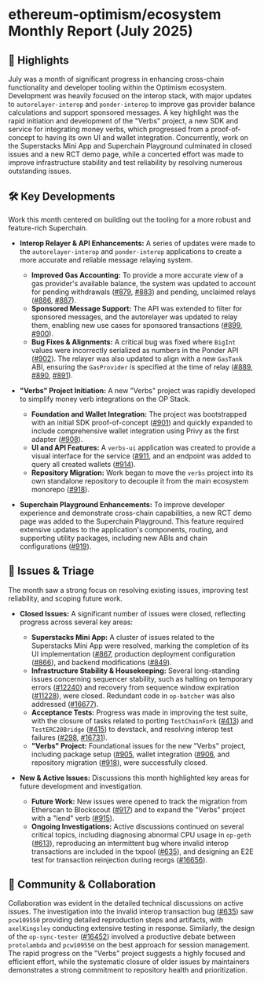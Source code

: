 # ethereum-optimism/ecosystem Monthly Report (July 2025)

## 🚀 Highlights
July was a month of significant progress in enhancing cross-chain functionality and developer tooling within the Optimism ecosystem. Development was heavily focused on the interop stack, with major updates to `autorelayer-interop` and `ponder-interop` to improve gas provider balance calculations and support sponsored messages. A key highlight was the rapid initiation and development of the "Verbs" project, a new SDK and service for integrating money verbs, which progressed from a proof-of-concept to having its own UI and wallet integration. Concurrently, work on the Superstacks Mini App and Superchain Playground culminated in closed issues and a new RCT demo page, while a concerted effort was made to improve infrastructure stability and test reliability by resolving numerous outstanding issues.

## 🛠️ Key Developments
Work this month centered on building out the tooling for a more robust and feature-rich Superchain.

- **Interop Relayer & API Enhancements:** A series of updates were made to the `autorelayer-interop` and `ponder-interop` applications to create a more accurate and reliable message relaying system.
    - **Improved Gas Accounting:** To provide a more accurate view of a gas provider's available balance, the system was updated to account for pending withdrawals ([#879](https://github.com/ethereum-optimism/ecosystem/pull/879), [#883](https://github.com/ethereum-optimism/ecosystem/pull/883)) and pending, unclaimed relays ([#886](https://github.com/ethereum-optimism/ecosystem/pull/886), [#887](https://github.com/ethereum-optimism/ecosystem/pull/887)).
    - **Sponsored Message Support:** The API was extended to filter for sponsored messages, and the autorelayer was updated to relay them, enabling new use cases for sponsored transactions ([#899](https://github.com/ethereum-optimism/ecosystem/pull/899), [#900](https://github.com/ethereum-optimism/ecosystem/pull/900)).
    - **Bug Fixes & Alignments:** A critical bug was fixed where `BigInt` values were incorrectly serialized as numbers in the Ponder API ([#902](https://github.com/ethereum-optimism/ecosystem/pull/902)). The relayer was also updated to align with a new `GasTank` ABI, ensuring the `GasProvider` is specified at the time of relay ([#889](https://github.com/ethereum-optimism/ecosystem/pull/889), [#890](https://github.com/ethereum-optimism/ecosystem/pull/890), [#891](https://github.com/ethereum-optimism/ecosystem/pull/891)).

- **"Verbs" Project Initiation:** A new "Verbs" project was rapidly developed to simplify money verb integrations on the OP Stack.
    - **Foundation and Wallet Integration:** The project was bootstrapped with an initial SDK proof-of-concept ([#901](https://github.com/ethereum-optimism/ecosystem/pull/901)) and quickly expanded to include comprehensive wallet integration using Privy as the first adapter ([#908](https://github.com/ethereum-optimism/ecosystem/pull/908)).
    - **UI and API Features:** A `verbs-ui` application was created to provide a visual interface for the service ([#911](https://github.com/ethereum-optimism/ecosystem/pull/911]), and an endpoint was added to query all created wallets ([#914](https://github.com/ethereum-optimism/ecosystem/pull/914)).
    - **Repository Migration:** Work began to move the `verbs` project into its own standalone repository to decouple it from the main ecosystem monorepo ([#918](https://github.com/ethereum-optimism/ecosystem/pull/918)).

- **Superchain Playground Enhancements:** To improve developer experience and demonstrate cross-chain capabilities, a new RCT demo page was added to the Superchain Playground. This feature required extensive updates to the application's components, routing, and supporting utility packages, including new ABIs and chain configurations ([#919](https://github.com/ethereum-optimism/ecosystem/pull/919)).

## 🐛 Issues & Triage
The month saw a strong focus on resolving existing issues, improving test reliability, and scoping future work.

- **Closed Issues:** A significant number of issues were closed, reflecting progress across several key areas:
    - **Superstacks Mini App:** A cluster of issues related to the Superstacks Mini App were resolved, marking the completion of its UI implementation ([#867](https://github.com/ethereum-optimism/ecosystem/issues/867]), production deployment configuration ([#866](https://github.com/ethereum-optimism/ecosystem/issues/866)), and backend modifications ([#849](https://github.com/ethereum-optimism/ecosystem/issues/849)).
    - **Infrastructure Stability & Housekeeping:** Several long-standing issues concerning sequencer stability, such as halting on temporary errors ([#12240](https://github.com/ethereum-optimism/ecosystem/issues/12240)) and recovery from sequence window expiration ([#11228](https://github.comcom/ethereum-optimism/ecosystem/issues/11228)), were closed. Redundant code in `op-batcher` was also addressed ([#16677](https://github.com/ethereum-optimism/ecosystem/issues/16677)).
    - **Acceptance Tests:** Progress was made in improving the test suite, with the closure of tasks related to porting `TestChainFork` ([#413](https://github.com/ethereum-optimism/ecosystem/issues/413)) and `TestERC20Bridge` ([#415](https://github.com/ethereum-optimism/ecosystem/issues/415)) to devstack, and resolving interop test failures ([#298](https://github.com/ethereum-optimism/ecosystem/issues/298), [#16731](https://github.com/ethereum-optimism/ecosystem/issues/16731)).
    - **"Verbs" Project:** Foundational issues for the new "Verbs" project, including package setup ([#905](https://github.com/ethereum-optimism/ecosystem/issues/905]), wallet integration ([#906](https://github.com/ethereum-optimism/ecosystem/issues/906]), and repository migration ([#918](https://github.com/ethereum-optimism/ecosystem/issues/918)), were successfully closed.

- **New & Active Issues:** Discussions this month highlighted key areas for future development and investigation.
    - **Future Work:** New issues were opened to track the migration from Etherscan to Blockscout ([#917](https://github.com/ethereum-optimism/ecosystem/issues/917)) and to expand the "Verbs" project with a "lend" verb ([#915](https://github.com/ethereum-optimism/ecosystem/issues/915)).
    - **Ongoing Investigations:** Active discussions continued on several critical topics, including diagnosing abnormal CPU usage in `op-geth` ([#613](https://github.com/ethereum-optimism/ecosystem/issues/613)), reproducing an intermittent bug where invalid interop transactions are included in the txpool ([#635](https://github.com/ethereum-optimism/ecosystem/issues/635)), and designing an E2E test for transaction reinjection during reorgs ([#16656](https://github.com/ethereum-optimism/ecosystem/issues/16656)).

## 💬 Community & Collaboration
Collaboration was evident in the detailed technical discussions on active issues. The investigation into the invalid interop transaction bug ([#635](https://github.com/ethereum-optimism/ecosystem/issues/635)) saw `pcw109550` providing detailed reproduction steps and artifacts, with `axelKingsley` conducting extensive testing in response. Similarly, the design of the `op-sync-tester` ([#16452](https://github.com/ethereum-optimism/ecosystem/issues/16452)) involved a productive debate between `protolambda` and `pcw109550` on the best approach for session management. The rapid progress on the "Verbs" project suggests a highly focused and efficient effort, while the systematic closure of older issues by maintainers demonstrates a strong commitment to repository health and prioritization.